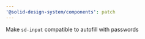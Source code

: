 ```yaml
---
'@solid-design-system/components': patch
---
```


Make `sd-input` compatible to autofill with passwords

